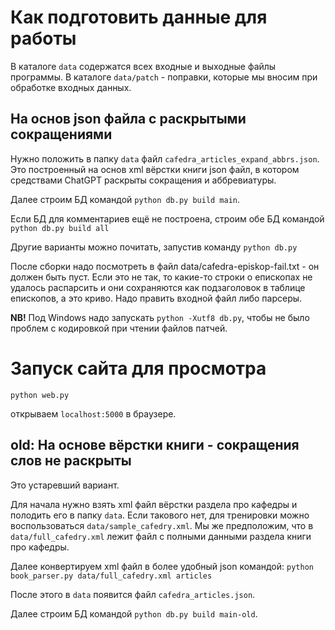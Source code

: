 # Как подготовить данные для работы

В каталоге `data` содержатся всех входные и выходные файлы программы. В каталоге `data/patch` - поправки, которые мы вносим при обработке входных данных.


## На основ json файла с раскрытыми сокращениями
Нужно положить в папку `data` файл `cafedra_articles_expand_abbrs.json`.
Это построенный на основ xml вёрстки книги json файл, в котором средствами ChatGPT раскрыты сокращения и аббревиатуры.

Далее строим БД командой
```python db.py build main```.

Если БД для комментариев ещё не построена, строим обе БД командой
```python db.py build all```

Другие варианты можно почитать, запустив команду
```python db.py```

После сборки надо посмотреть в файл data/cafedra-episkop-fail.txt - он должен быть пуст.
Если это не так, то какие-то строки о епископах не удалось распарсить и они сохраняются как подзаголовок в таблице епископов, а это криво.
Надо править входной файл либо парсеры.

**NB!** Под Windows надо запускать `python -Xutf8 db.py`, чтобы не было проблем с кодировкой при чтении файлов патчей.

# Запуск сайта для просмотра
```python web.py```

открываем `localhost:5000` в браузере.


## old: На основе вёрстки книги - сокращения слов не раскрыты
Это устаревший вариант.

Для начала нужно взять xml файл вёрстки раздела про кафедры и полодить его в папку `data`. Если такового нет, для тренировки можно воспользоваться `data/sample_cafedry.xml`. Мы же предположим, что в `data/full_cafedry.xml` лежит файл с полными данными раздела книги про кафедры.

Далее конвертируем xml файл в более удобный json командой:
```python book_parser.py data/full_cafedry.xml articles```

После этого в `data` появится файл `cafedra_articles.json`.

Далее строим БД командой
```python db.py build main-old```.

